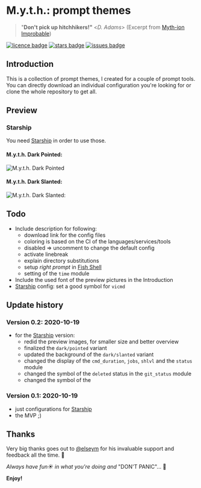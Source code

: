 # M.y.t.h.: prompt themes #

> "**Don't pick up hitchhikers!"** <_D. Adams_> (Excerpt from [Myth-ion Improbable][mi])

[![licence badge]][licence] [![stars badge]][stargazer] [![issues badge]][issues]
<!-- [![donation badge]][donate] -->

## Introduction ##

This is a collection of prompt themes, I created for a couple of prompt tools. You can directly download an individual configuration you're looking for or clone the whole repository to get all.

## Preview ##

### Starship ###

You need [Starship][starship] in order to use those.

#### M.y.t.h. Dark Pointed: ####

![M.y.t.h. Dark Pointed](https://raw.githubusercontent.com/micck/myth-packages/master/screenshots/myth-prompt-themes/dark-pointed-starship.png)

#### M.y.t.h. Dark Slanted: ####

![M.y.t.h. Dark Slanted:](https://raw.githubusercontent.com/micck/myth-packages/master/screenshots/myth-prompt-themes/dark-slanted-starship.png)

## Todo ##

* Include description for following:
    - download link for the config files
    - coloring is based on the CI of the languages/services/tools
    - disabled => uncomment to change the default config
    - activate linebreak
    - explain directory substitutions
    - setup _right prompt_ in [Fish Shell][fish]
    - setting of the `time` module
* Include the used font of the preview pictures in the Introduction
* [Starship][starship] config: set a good symbol for `vicmd`

## Update history ##

### Version 0.2: 2020-10-19 ###

* for the [Starship][starship] version:
    - redid the preview images, for smaller size and better overview
    - finalized the `dark/pointed` variant
    - updated the background of the `dark/slanted` variant
    - changed the display of the `cmd_duration`, `jobs`, `shlvl` and the `status` module
    - changed the symbol of the `deleted` status in the `git_status` module
    - changed the symbol of the

### Version 0.1: 2020-10-19 ###

* just configurations for [Starship][starship]
* the MVP ;)

## Thanks ##

Very big thanks goes out to [@elseym][siwa] for his invaluable support and feedback all the time. :yellow_heart:

*Always have fun:sunny: in what you're doing and* "DON'T PANIC"... :rocket:

**Enjoy!**

<!-- ------------------------------------ reference section ------------------------------------ -->

[mi]: https://www.goodreads.com/book/show/74297.Myth_ion_Improbable
[starship]: https://starship.rs/

[licence badge]: https://img.shields.io/github/license/micck/myth-prompt-themes
[licence]: <LICENSE>
[stars badge]: https://img.shields.io/github/stars/micck/myth-prompt-themes
[stargazer]: https://github.com/micck/myth-prompt-themes/stargazers
[issues badge]: https://img.shields.io/github/issues/micck/myth-prompt-themes
[issues]: https://img.shields.io/github/issues/micck/myth-prompt-themes
[paypal badge]: https://img.shields.io/badge/paypal-donate-ff69b4.svg?style=flat
[donate]: https://ZZZ.not.yet.known/

[fish]: https://fishshell.com

[siwa]: https://github.com/elseym
